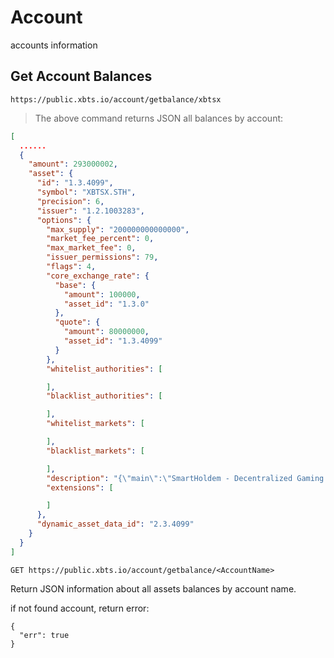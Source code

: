 # Account

accounts information

## Get Account Balances

```shell
https://public.xbts.io/account/getbalance/xbtsx
```
> The above command returns JSON all balances by account:

```json
[
  ......
  {
    "amount": 293000002,
    "asset": {
      "id": "1.3.4099",
      "symbol": "XBTSX.STH",
      "precision": 6,
      "issuer": "1.2.1003283",
      "options": {
        "max_supply": "200000000000000",
        "market_fee_percent": 0,
        "max_market_fee": 0,
        "issuer_permissions": 79,
        "flags": 4,
        "core_exchange_rate": {
          "base": {
            "amount": 100000,
            "asset_id": "1.3.0"
          },
          "quote": {
            "amount": 80000000,
            "asset_id": "1.3.4099"
          }
        },
        "whitelist_authorities": [

        ],
        "blacklist_authorities": [

        ],
        "whitelist_markets": [

        ],
        "blacklist_markets": [

        ],
        "description": "{\"main\":\"SmartHoldem - Decentralized Gaming Platform. Asset is backed 1:1 by the real STH on SmartHoldem blockchain https://smartholdem.io, and can be deposited and withdrawn using gateway https://xbts.io\",\"short_name\":\"STH\",\"market\":\"XBTSX.BTC\"}",
        "extensions": [

        ]
      },
      "dynamic_asset_data_id": "2.3.4099"
    }
  }
]
```

`GET https://public.xbts.io/account/getbalance/<AccountName>`

Return JSON information about all assets balances by account name.

if not found account, return error:

```
{
  "err": true
}
```
